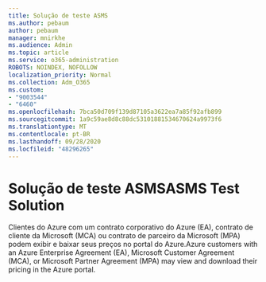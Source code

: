 ```yaml
---
title: Solução de teste ASMS
ms.author: pebaum
author: pebaum
manager: mnirkhe
ms.audience: Admin
ms.topic: article
ms.service: o365-administration
ROBOTS: NOINDEX, NOFOLLOW
localization_priority: Normal
ms.collection: Adm_O365
ms.custom:
- "9003544"
- "6460"
ms.openlocfilehash: 7bca50d709f139d87105a3622ea7a85f92afb899
ms.sourcegitcommit: 1a9c59ae8d8c88dc53101881534670624a9973f6
ms.translationtype: MT
ms.contentlocale: pt-BR
ms.lasthandoff: 09/28/2020
ms.locfileid: "48296265"
---
```

# <a name="asms-test-solution"></a><span data-ttu-id="c11b7-102">Solução de teste ASMS</span><span class="sxs-lookup"><span data-stu-id="c11b7-102">ASMS Test Solution</span></span>

<span data-ttu-id="c11b7-103">Clientes do Azure com um contrato corporativo do Azure (EA), contrato de cliente da Microsoft (MCA) ou contrato de parceiro da Microsoft (MPA) podem exibir e baixar seus preços no portal do Azure.</span><span class="sxs-lookup"><span data-stu-id="c11b7-103">Azure customers with an Azure Enterprise Agreement (EA), Microsoft Customer Agreement (MCA), or Microsoft Partner Agreement (MPA) may view and download their pricing in the Azure portal.</span></span>
